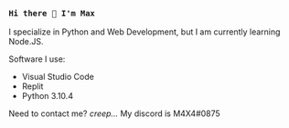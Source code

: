 ### `Hi there 👋 I'm Max`

I specialize in Python and Web Development, but I am currently learning Node.JS.

Software I use:
- Visual Studio Code
- Replit
- Python 3.10.4

Need to contact me? _creep..._ My discord is M4X4#0875
